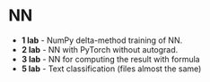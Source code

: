 # NN

- <b>1 lab</b> - NumPy delta-method training of NN.
- <b>2 lab</b> - NN with PyTorch without autograd.
- <b>3 lab</b> - NN for computing the result with formula
- <b>5 lab</b> - Text classification (files almost the same)